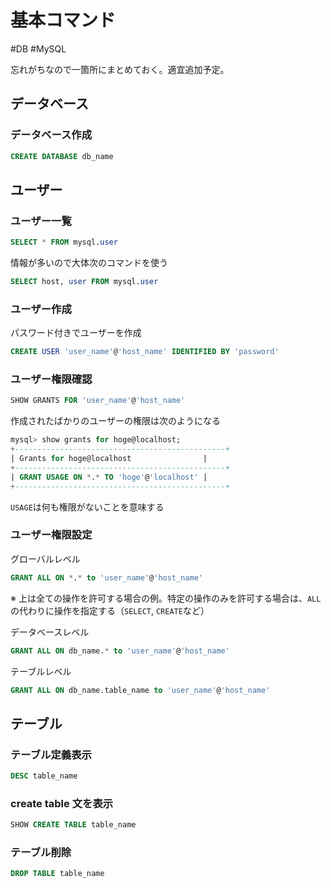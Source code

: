 # 基本コマンド

#DB #MySQL

忘れがちなので一箇所にまとめておく。適宜追加予定。

## データベース

### データベース作成

```sql
CREATE DATABASE db_name
```

## ユーザー

### ユーザー一覧

```sql
SELECT * FROM mysql.user
```

情報が多いので大体次のコマンドを使う

```sql
SELECT host, user FROM mysql.user
```

### ユーザー作成

パスワード付きでユーザーを作成

```sql
CREATE USER 'user_name'@'host_name' IDENTIFIED BY 'password'
```

### ユーザー権限確認

```sql
SHOW GRANTS FOR 'user_name'@'host_name'
```

作成されたばかりのユーザーの権限は次のようになる

```sql
mysql> show grants for hoge@localhost;
+-----------------------------------------------+
| Grants for hoge@localhost                |
+-----------------------------------------------+
| GRANT USAGE ON *.* TO 'hoge'@'localhost' |
+-----------------------------------------------+
```

`USAGE`は何も権限がないことを意味する

### ユーザー権限設定

グローバルレベル

```sql
GRANT ALL ON *.* to 'user_name'@'host_name'
```

※ 上は全ての操作を許可する場合の例。特定の操作のみを許可する場合は、`ALL`の代わりに操作を指定する（`SELECT`, `CREATE`など）

データベースレベル

```sql
GRANT ALL ON db_name.* to 'user_name'@'host_name'
```

テーブルレベル

```sql
GRANT ALL ON db_name.table_name to 'user_name'@'host_name'
```

## テーブル

### テーブル定義表示

```sql
DESC table_name
```

### create table 文を表示

```sql
SHOW CREATE TABLE table_name
```

### テーブル削除

```sql
DROP TABLE table_name
```
